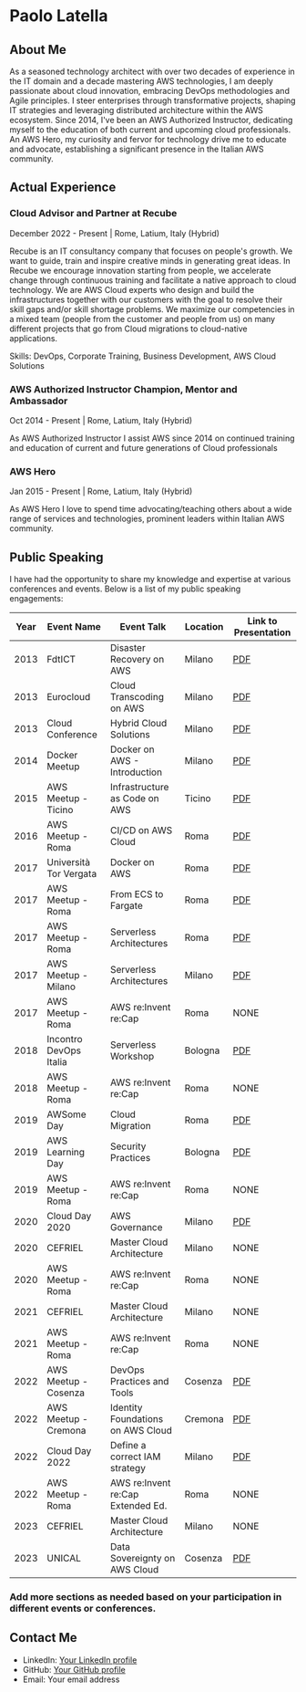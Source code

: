 # Paolo Latella

## About Me
As a seasoned technology architect with over two decades of experience in the IT domain and a decade mastering AWS technologies, I am deeply passionate about cloud innovation, embracing DevOps methodologies and Agile principles. I steer enterprises through transformative projects, shaping IT strategies and leveraging distributed architecture within the AWS ecosystem. Since 2014, I've been an AWS Authorized Instructor, dedicating myself to the education of both current and upcoming cloud professionals. An AWS Hero, my curiosity and fervor for technology drive me to educate and advocate, establishing a significant presence in the Italian AWS community.

## Actual Experience

### Cloud Advisor and Partner at Recube
December 2022 - Present | Rome, Latium, Italy (Hybrid)

Recube is an IT consultancy company that focuses on people's growth. We want to guide, train and inspire creative minds in generating great ideas. In Recube we encourage innovation starting from people, we accelerate change through continuous training and facilitate a native approach to cloud technology. We are AWS Cloud experts who design and build the infrastructures together with our customers with the goal to resolve their skill gaps and/or skill shortage problems. We maximize our competencies in a mixed team (people from the customer and people from us) on many different projects that go from Cloud migrations to cloud-native applications.

Skills: DevOps, Corporate Training, Business Development, AWS Cloud Solutions

### AWS Authorized Instructor Champion, Mentor and Ambassador
Oct 2014 - Present | Rome, Latium, Italy (Hybrid)

As AWS Authorized Instructor I assist AWS since 2014 on continued training and education of current and future generations of Cloud professionals

### AWS Hero
Jan 2015 - Present | Rome, Latium, Italy (Hybrid)

As AWS Hero I love to spend time advocating/teaching others about a wide range of services and technologies, prominent leaders within Italian AWS community.

## Public Speaking
I have had the opportunity to share my knowledge and expertise at various conferences and events. Below is a list of my public speaking engagements:

| Year | Event Name            | Event Talk                        | Location   | Link to Presentation                           |
|------|-----------------------|-----------------------------------|------------|------------------------------------------------|
| 2013 | FdtICT                | Disaster Recovery on AWS          | Milano     | [PDF](https://github.com/PaoloL/public-speaking/blob/main/2013/2013%20-%20FdtICT%20-%20DR%20on%20AWS.pdf) |
| 2013 | Eurocloud             | Cloud Transcoding on AWS          | Milano     | [PDF](https://github.com/PaoloL/public-speaking/blob/main/2013/2013%20-%20Milano%20-%20Eurocloud%20-%20Cloud%20Transcoding.pdf) |
| 2013 | Cloud Conference      | Hybrid Cloud Solutions            | Milano     | [PDF](https://github.com/PaoloL/public-speaking/blob/main/2013/2013%20-%20Milano%20-%20CLC2013%20-%20Hybrid%20Cloud.pdf) |
| 2014 | Docker Meetup         | Docker on AWS - Introduction      | Milano     | [PDF](https://github.com/PaoloL/public-speaking/blob/main/2014/20141215%20-%20Milno%20-%20Docker%20Meetup.pdf) |
| 2015 | AWS Meetup - Ticino   | Infrastructure as Code on AWS     | Ticino     | [PDF](https://github.com/PaoloL/public-speaking/blob/main/2015/20150617%20-%20Ticino%20-%20A.pdf) |
| 2016 | AWS Meetup - Roma     | CI/CD on AWS Cloud                | Roma       | [PDF](https://github.com/PaoloL/public-speaking/blob/main/2016/20161017%20-%20Roma%20-%20CI%26CD%20on%20AWS.pdf) |
| 2017 | Università Tor Vergata | Docker on AWS                    | Roma       | [PDF](https://github.com/PaoloL/public-speaking/blob/main/2017/2017%20-%20Roma%20-%20Docker%20and%20AWS.pdf)   
| 2017 | AWS Meetup - Roma     | From ECS to Fargate               | Roma       | [PDF](https://github.com/PaoloL/public-speaking/blob/main/2017/2017%20-%20Roma%20-%20From%20ECS%20to%20Fargate%3AECS.pdf) | 
| 2017 | AWS Meetup - Roma     | Serverless Architectures          | Roma       | [PDF](https://github.com/PaoloL/public-speaking/blob/main/2017/Serverless%20Architectures%20on%20AWS.pdf)
| 2017 | AWS Meetup - Milano   | Serverless Architectures          | Milano     | [PDF](https://github.com/PaoloL/public-speaking/blob/main/2017/20170316%20-%20Milano%20-%20Serverless.pdf) |
| 2017 | AWS Meetup - Roma     | AWS re:Invent re:Cap              | Roma       | NONE |
| 2018 | Incontro DevOps Italia| Serverless Workshop               | Bologna    | [PDF](https://github.com/PaoloL/public-speaking/blob/main/2018/IDI%202018%20-%20Workshop%20Serverless%20.pdf) | 
| 2018 | AWS Meetup - Roma     | AWS re:Invent re:Cap              | Roma       | NONE |
| 2019 | AWSome Day            | Cloud Migration                   | Roma       | [PDF](https://github.com/PaoloL/public-speaking/blob/main/2019/20190709%20-%20Roma%20-%20AWSome%20Day.pdf) |
| 2019 | AWS Learning Day      | Security Practices                | Bologna    | [PDF](https://github.com/PaoloL/public-speaking/blob/main/2019/20190615%20-%20Bologna%20-%20Learning%20Day%20Security.pdf) |   
| 2019 | AWS Meetup - Roma     | AWS re:Invent re:Cap              | Roma       | NONE |
| 2020 | Cloud Day 2020        | AWS Governance                    | Milano     | [PDF](https://github.com/PaoloL/public-speaking/blob/main/2020/20201029%20-%20Milano%20-%20Cloud%20Day%202020%20-%20AWS%20Governance.pdf) |
| 2020 | CEFRIEL               | Master Cloud Architecture         | Milano     | NONE |
| 2020 | AWS Meetup - Roma     | AWS re:Invent re:Cap              | Roma       | NONE |
| 2021 | CEFRIEL               | Master Cloud Architecture         | Milano     | NONE |
| 2021 | AWS Meetup - Roma     | AWS re:Invent re:Cap              | Roma       | NONE |
| 2022 | AWS Meetup - Cosenza  | DevOps Practices and Tools        | Cosenza    | [PDF](https://github.com/PaoloL/public-speaking/blob/main/2022/20221117%20-%20Calabria%20-%20Meetup%20DevOps.pdf) |
| 2022 | AWS Meetup - Cremona  | Identity Foundations on AWS Cloud | Cremona    | [PDF](https://github.com/PaoloL/public-speaking/blob/main/2022/20221123%20-%20Cremona%20-%20Implement%20a%20strong%20identity%20foundation.pdf) |
| 2022 | Cloud Day 2022        | Define a correct IAM strategy     | Milano     | [PDF](https://github.com/PaoloL/public-speaking/blob/main/2022/20221027%20-%20Milano%20-%20Cloud%20Day%202022%20-%20Define%20a%20correct%20IAM%20strategy.pdf) |
| 2022 | AWS Meetup - Roma     | AWS re:Invent re:Cap Extended Ed. | Roma       | NONE |
| 2023 | CEFRIEL               | Master Cloud Architecture         | Milano     | NONE |
| 2023 | UNICAL                | Data Sovereignty on AWS Cloud    | Cosenza    | [PDF](https://github.com/PaoloL/public-speaking/blob/main/2023/UNICAL_AWS_DataSovereignty.pptx.pdf)


### Add more sections as needed based on your participation in different events or conferences.

## Contact Me
- LinkedIn: [Your LinkedIn profile](https://www.linkedin.com/in/paololatella/)
- GitHub: [Your GitHub profile](https://github.com/PaoloL)
- Email: Your email address


<!--
**PaoloL/PaoloL** is a ✨ _special_ ✨ repository because its `README.md` (this file) appears on your GitHub profile.

Here are some ideas to get you started:

- 🔭 I’m currently working on ...
- 🌱 I’m currently learning ...
- 👯 I’m looking to collaborate on ...
- 🤔 I’m looking for help with ...
- 💬 Ask me about ...
- 📫 How to reach me: ...
- 😄 Pronouns: ...
- ⚡ Fun fact: ...
-->
